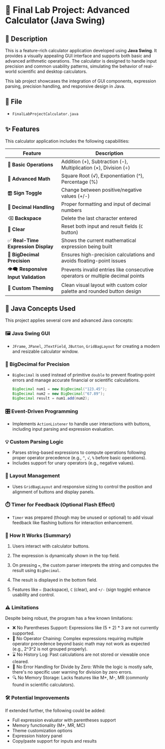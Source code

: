 # 🧮 Final Lab Project: Advanced Calculator (Java Swing)

## 📌 Description

This is a feature-rich calculator application developed using **Java Swing**. It provides a visually appealing GUI interface and supports both basic and advanced arithmetic operations. The calculator is designed to handle input precision and common usability patterns, simulating the behavior of real-world scientific and desktop calculators.

This lab project showcases the integration of GUI components, expression parsing, precision handling, and responsive design in Java.

## 📂 File
- `FinalLabProjectCalculator.java`

## ✨ Features

This calculator application includes the following capabilities:

| Feature | Description |
|--------|-------------|
| 🧮 **Basic Operations** | Addition (+), Subtraction (−), Multiplication (×), Division (÷) |
| 📐 **Advanced Math** | Square Root (√), Exponentiation (^), Percentage (%) |
| 🆎 **Sign Toggle** | Change between positive/negative values (+/-) |
| 💠 **Decimal Handling** | Proper formatting and input of decimal numbers |
| ⌫ **Backspace** | Delete the last character entered |
| 🧹 **Clear** | Reset both input and result fields (`C` button) |
| ✅ **Real-Time Expression Display** | Shows the current mathematical expression being built |
| 🧠 **BigDecimal Precision** | Ensures high-precision calculations and avoids floating-point issues |
| 👁️‍🗨️ **Responsive Input Validation** | Prevents invalid entries like consecutive operators or multiple decimal points |
| 🎨 **Custom Theming** | Clean visual layout with custom color palette and rounded button design |

## 🧠 Java Concepts Used

This project applies several core and advanced Java concepts:

### 🖼️ Java Swing GUI
- `JFrame`, `JPanel`, `JTextField`, `JButton`, `GridBagLayout` for creating a modern and resizable calculator window.

### 🧮 BigDecimal for Precision
- `BigDecimal` is used instead of primitive `double` to prevent floating-point errors and manage accurate financial or scientific calculations.

  ```java
  BigDecimal num1 = new BigDecimal("123.45");
  BigDecimal num2 = new BigDecimal("67.89");
  BigDecimal result = num1.add(num2);

### 🎛️ Event-Driven Programming
- Implements `ActionListener` to handle user interactions with buttons, including input parsing and expression evaluation.

### 💡 Custom Parsing Logic
- Parses string-based expressions to compute operations following proper operator precedence (e.g., `^`, `√`, `%` before basic operations).
- Includes support for unary operators (e.g., negative values).

### 🧩 Layout Management
- Uses `GridBagLayout` and responsive sizing to control the position and alignment of buttons and display panels.

### ⏱️ Timer for Feedback (Optional Flash Effect)
- `Timer` was prepared (though may be unused or optional) to add visual feedback like flashing buttons for interaction enhancement.

### 🧪 How It Works (Summary)

1. Users interact with calculator buttons.

2. The expression is dynamically shown in the top field.

3. On pressing `=`, the custom parser interprets the string and computes the result using `BigDecimal`.

4. The result is displayed in the bottom field.

5. Features like `←` (backspace), `C` (clear), and `+/-` (sign toggle) enhance usability and control.

### ⚠️ Limitations
Despite being robust, the program has a few known limitations:
- ❌ No Parentheses Support: Expressions like (5 + 2) * 3 are not currently supported.
- 🔣 No Operator Chaining: Complex expressions requiring multiple operator precedence beyond basic math may not work as expected (e.g., 2^3^2 is not grouped properly).
- ⌛ No History Log: Past calculations are not stored or viewable once cleared.
- 🧪 No Error Handling for Divide by Zero: While the logic is mostly safe, there's no specific user warning for division by zero errors.
- 🔍 No Memory Storage: Lacks features like M+, M-, MR (commonly found in scientific calculators).

### 🛠️ Potential Improvements
If extended further, the following could be added:
- Full expression evaluator with parentheses support
- Memory functionality (M+, MR, MC)
- Theme customization options
- Expression history panel
- Copy/paste support for inputs and results
